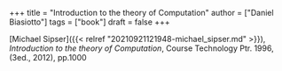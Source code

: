+++
title = "Introduction to the theory of Computation"
author = ["Daniel Biasiotto"]
tags = ["book"]
draft = false
+++

[Michael Sipser]({{< relref "20210921121948-michael_sipser.md" >}}), _Introduction to the theory of Computation_, Course Technology Ptr. 1996, (3ed., 2012), pp.1000